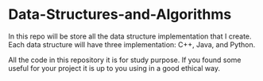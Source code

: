 # Data-Structures-and-Algorithms
In this repo will be store all the data structure implementation that I create. 
Each data structure will have three implementation: C++, Java, and Python.

All the code in this repository it is for study purpose. If you found some useful for your project it is up to you using in a good ethical way.
